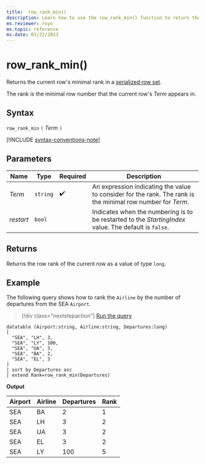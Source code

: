 ```yaml
---
title:  row_rank_min()
description: Learn how to use the row_rank_min() function to return the current row's minimal rank in a serialized row set.
ms.reviewer: royo
ms.topic: reference
ms.date: 03/22/2023
---
```

# row_rank_min()

Returns the current row's minimal rank in a [serialized row set](window-functions.md#serialized-row-set).

The rank is the minimal row number that the current row's *Term* appears in.

## Syntax

`row_rank_min` `(` *Term* `)`

[!INCLUDE [syntax-conventions-note](../includes/syntax-conventions-note.md)]

## Parameters

|Name|Type|Required|Description|
|--|--|--|--|
|*Term*| `string` | :heavy_check_mark:|An expression indicating the value to consider for the rank. The rank is the minimal row number for *Term*.|
| *restart*| `bool` | | Indicates when the numbering is to be restarted to the *StartingIndex* value. The default is `false`.|
  
## Returns

Returns the row rank of the current row as a value of type `long`.

## Example

The following query shows how to rank the `Airline` by the number of departures from the SEA `Airport`.

> [!div class="nextstepaction"]
> <a href="https://dataexplorer.azure.com/clusters/help/databases/Samples?query=H4sIAAAAAAAAA0tJLAHCpJxUBQ3HzKKC/KISq+KSosy8dB0FID8nMy8VzndJLUgsKiktSi22ysnPS9fk5Yrm5VJQUAp2dVTSUVDy8QCSxjooQpFA0tDAAEUw1BFDnROINEIRcvUBqeLliuXlqlEoBjpLIakSyQUKicXJIJnUipLUvBSFoMS8bNui/PL4IiAjPjczTwOhVBMA9lGyTeMAAAA=" target="_blank">Run the query</a>

```kusto
datatable (Airport:string, Airline:string, Departures:long)
[
  "SEA", "LH", 3,
  "SEA", "LY", 100,
  "SEA", "UA", 3,
  "SEA", "BA", 2,
  "SEA", "EL", 3
]
| sort by Departures asc
| extend Rank=row_rank_min(Departures)
```

**Output**

Airport  | Airline  | Departures  | Rank
---------|----------|-------------|------
SEA      | BA       | 2           | 1
SEA      | LH       | 3           | 2
SEA      | UA       | 3           | 2
SEA      | EL       | 3           | 2
SEA      | LY       | 100         | 5

